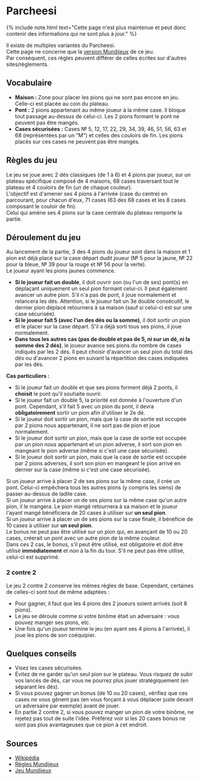 # Parcheesi

{% include note.html text="Cette page n'est plus maintenue et peut donc contenir des informations qui ne sont plus à jour." %}

Il existe de multiples variantes du Parcheesi.\
Cette page ne concerne que la [version Mundijeux](https://www.mundijeux.fr/multijoueur/parcheesi/) de ce jeu.\
Par conséquent, ces règles peuvent différer de celles écrites sur d'autres sites/règlements.

## Vocabulaire

- **Maison :** Zone pour placer les pions qui ne sont pas encore en jeu. Celle-ci est placée au coin du plateau.
- **Pont :** 2 pions appartenant au même joueur à la même case. Il bloque tout passage au-dessus de celui-ci. Les 2 pions formant le pont ne peuvent pas être mangés.
- **Cases sécurisées :** Cases № 5, 12, 17, 22, 29, 34, 39, 46, 51, 56, 63 et 68 (représentées par un "M") et celles des couloirs de fin. Les pions placés sur ces cases ne peuvent pas être mangés.

## Règles du jeu

Le jeu se joue avec 2 dés classiques (de 1 à 6) et 4 pions par joueur, sur un plateau spécifique composé de 4 maisons, 68 cases traversant tout le plateau et 4 couloirs de fin (un de chaque couleur).\
L'objectif est d'amener ses 4 pions à l'arrivée (case du centre) en parcourant, pour chacun d'eux, 71 cases (63 des 68 cases et les 8 cases composant le couloir de fin).\
Celui qui amène ses 4 pions sur la case centrale du plateau remporte la partie.

## Déroulement du jeu

Au lancement de la partie, 3 des 4 pions du joueur sont dans la maison et 1 pion est déjà placé sur la case départ dudit joueur (№ 5 pour la jaune, № 22 pour la bleue, № 39 pour la rouge et № 56 pour la verte).\
Le joueur ayant les pions jaunes commence.

- **Si le joueur fait un double**, il doit ouvrir son (ou l'un de ses) pont(s) en déplaçant uniquement un seul pion formant celui-ci. Il peut également avancer un autre pion. S'il n'a pas de pont, il joue normalement et relancera les dés. Attention, si le joueur fait un 3e double consécutif, le dernier pion déplacé retournera à sa maison (sauf si celui-ci est sur une case sécurisée).
- **Si le joueur fait 5 (avec l'un des dés ou la somme)**, il doit sortir un pion et le placer sur la case départ. S'il a déjà sorti tous ses pions, il joue normalement.
- **Dans tous les autres cas (pas de double et pas de 5, ni sur un dé, ni la somme des 2 dés)**, le joueur avance ses pions du nombre de cases indiqués par les 2 dés. Il peut choisir d'avancer un seul pion du total des dés ou d'avancer 2 pions en suivant la répartition des cases indiquées par les dés.

**Cas particuliers :**

- Si le joueur fait un double et que ses pions forment déjà 2 ponts, il **choisit** le pont qu'il souhaite ouvrir.
- Si le joueur fait un double 5, la priorité est donnée à l'ouverture d'un pont. Cependant, s'il fait 5 avec un pion du pont, il devra **obligatoirement** sortir un pion afin d'utiliser le 2e dé.
- Si le joueur doit sortir un pion, mais que la case de sortie est occupée par 2 pions nous appartenant, il ne sort pas de pion et joue normalement.
- Si le joueur doit sortir un pion, mais que la case de sortie est occupée par un pion nous appartenant et un pion adverse, il sort son pion en mangeant le pion adverse (même si c'est une case sécurisée).
- Si le joueur doit sortir un pion, mais que la case de sortie est occupée par 2 pions adverses, il sort son pion en mangeant le pion arrivé en dernier sur la case (même si c'est une case sécurisée).

Si un joueur arrive à placer 2 de ses pions sur la même case, il crée un pont. Celui-ci empêchera tous les autres pions (y compris les siens) de passer au-dessus de ladite case.\
Si un joueur arrive à placer un de ses pions sur la même case qu'un autre pion, il le mangera. Le pion mangé retournera à sa maison et le joueur l'ayant mangé bénéficiera de 20 cases à utiliser sur **un seul pion**.\
Si un joueur arrive à placer un de ses pions sur la case finale, il bénéficie de 10 cases à utiliser sur **un seul pion**.\
Le bonus ne peut pas être utilisé sur un pion qui, en avançant de 10 ou 20 cases, créerait un pont avec un autre pion de la même couleur.\
Dans ces 2 cas, le bonus, s'il peut être utilisé, est obligatoire et doit être utilisé **immédiatement** et non à la fin du tour. S'il ne peut pas être utilisé, celui-ci est supprimé.

### 2 contre 2

Le jeu 2 contre 2 conserve les mêmes règles de base. Cependant, certaines de celles-ci sont tout de même adaptées :
- Pour gagner, il faut que les 4 pions des 2 joueurs soient arrivés (soit 8 pions).
- Le jeu se déroule comme si votre binôme était un adversaire : vous pouvez manger ses pions, etc.
- Une fois qu'un joueur termine le jeu (en ayant ses 4 pions à l'arrivée), il joue les pions de son coéquipier.


## Quelques conseils

- Visez les cases sécurisées.
- Évitez de ne garder qu'un seul pion sur le plateau. Vous risquez de subir vos lancés de dés, car vous ne pourrez plus jouer stratégiquement (en séparant les dés).
- Si vous pouvez gagner un bonus (de 10 ou 20 cases), vérifiez que ces cases ne vous gênent pas (en vous forçant à vous déplacer juste devant un adversaire par exemple) avant de jouer.
- En partie 2 contre 2, si vous pouvez manger un pion de votre binôme, ne rejetez pas tout de suite l'idée. Préférez voir si les 20 cases bonus ne sont pas plus avantageuses que ce pion à cet endroit.

## Sources

- [Wikipédia](https://fr.wikipedia.org/wiki/Parcheesi)
- [Règles Mundijeux](https://www.mundijeux.fr/multijoueur/parcheesi/regles/)
- [Jeu Mundijeux](https://www.mundijeux.fr/play/parcheesi)
